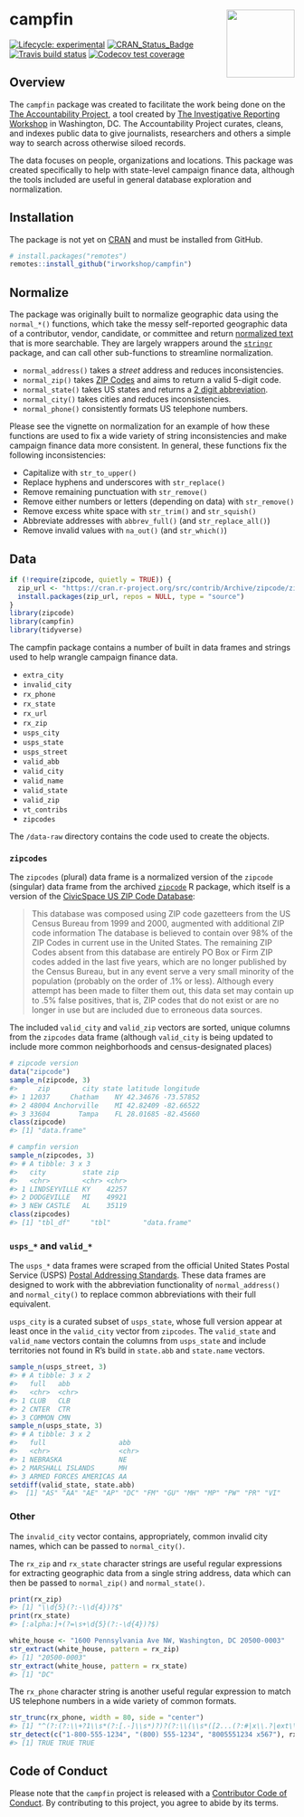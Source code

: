 
<!-- README.md is generated from README.Rmd. Please edit that file -->

# campfin <img src="man/figures/logo.png" align="right" width="120" />

<!-- badges: start -->

[![Lifecycle:
experimental](https://img.shields.io/badge/lifecycle-experimental-orange.svg)](https://www.tidyverse.org/lifecycle/#experimental)
[![CRAN\_Status\_Badge](https://www.r-pkg.org/badges/version/campfin)](https://cran.r-project.org/package=campfin)
[![Travis build
status](https://travis-ci.org/irworkshop/campfin.svg?branch=master)](https://travis-ci.org/irworkshop/campfin)
[![Codecov test
coverage](https://codecov.io/gh/irworkshop/campfin/branch/master/graph/badge.svg)](https://codecov.io/gh/irworkshop/campfin?branch=master)
<!-- badges: end -->

## Overview

The `campfin` package was created to facilitate the work being done on
the [The Accountability Project](https://www.publicaccountability.org/),
a tool created by [The Investigative Reporting
Workshop](https://investigativereportingworkshop.org/) in Washington,
DC. The Accountability Project curates, cleans, and indexes public data
to give journalists, researchers and others a simple way to search
across otherwise siloed records.

The data focuses on people, organizations and locations. This package
was created specifically to help with state-level campaign finance data,
although the tools included are useful in general database exploration
and normalization.

## Installation

The package is not yet on [CRAN](https://cran.r-project.org/) and must
be installed from GitHub.

``` r
# install.packages("remotes")
remotes::install_github("irworkshop/campfin")
```

## Normalize

The package was originally built to normalize geographic data using the
`normal_*()` functions, which take the messy self-reported geographic
data of a contributor, vendor, candidate, or committee and return
[normalized text](https://en.wikipedia.org/wiki/Text_normalization) that
is more searchable. They are largely wrappers around the
[`stringr`](https://github.com/tidyverse/stringr) package, and can call
other sub-functions to streamline normalization.

  - `normal_address()` takes a *street* address and reduces
    inconsistencies.
  - `normal_zip()` takes [ZIP
    Codes](https://cran.r-project.org/src/contrib/Archive/zipcode/) and
    aims to return a valid 5-digit code.
  - `normal_state()` takes US states and returns a [2 digit
    abbreviation](https://en.wikipedia.org/wiki/List_of_U.S._state_abbreviations).
  - `normal_city()` takes cities and reduces inconsistencies.
  - `normal_phone()` consistently formats US telephone numbers.

Please see the vignette on normalization for an example of how these
functions are used to fix a wide variety of string inconsistencies and
make campaign finance data more consistent. In general, these functions
fix the following inconsistencies:

  - Capitalize with `str_to_upper()`
  - Replace hyphens and underscores with `str_replace()`
  - Remove remaining punctuation with `str_remove()`
  - Remove either numbers or letters (depending on data) with
    `str_remove()`
  - Remove excess white space with `str_trim()` and `str_squish()`
  - Abbreviate addresses with `abbrev_full()` (and `str_replace_all()`)
  - Remove invalid values with `na_out()` (and `str_which()`)

## Data

``` r
if (!require(zipcode, quietly = TRUE)) {
  zip_url <- "https://cran.r-project.org/src/contrib/Archive/zipcode/zipcode_1.0.tar.gz"
  install.packages(zip_url, repos = NULL, type = "source")
}
library(zipcode)
library(campfin)
library(tidyverse)
```

The campfin package contains a number of built in data frames and
strings used to help wrangle campaign finance data.

  - `extra_city`
  - `invalid_city`
  - `rx_phone`
  - `rx_state`
  - `rx_url`
  - `rx_zip`
  - `usps_city`
  - `usps_state`
  - `usps_street`
  - `valid_abb`
  - `valid_city`
  - `valid_name`
  - `valid_state`
  - `valid_zip`
  - `vt_contribs`
  - `zipcodes`

The `/data-raw` directory contains the code used to create the objects.

### `zipcodes`

The `zipcodes` (plural) data frame is a normalized version of the
`zipcode` (singular) data frame from the archived
[`zipcode`](https://cran.r-project.org/src/contrib/Archive/zipcode/) R
package, which itself is a version of the [CivicSpace US ZIP Code
Database](https://boutell.com/zipcodes/):

> This database was composed using ZIP code gazetteers from the US
> Census Bureau from 1999 and 2000, augmented with additional ZIP code
> information The database is believed to contain over 98% of the ZIP
> Codes in current use in the United States. The remaining ZIP Codes
> absent from this database are entirely PO Box or Firm ZIP codes added
> in the last five years, which are no longer published by the Census
> Bureau, but in any event serve a very small minority of the population
> (probably on the order of .1% or less). Although every attempt has
> been made to filter them out, this data set may contain up to .5%
> false positives, that is, ZIP codes that do not exist or are no longer
> in use but are included due to erroneous data sources.

The included `valid_city` and `valid_zip` vectors are sorted, unique
columns from the `zipcodes` data frame (although `valid_city` is being
updated to include more common neighborhoods and census-designated
places)

``` r
# zipcode version
data("zipcode")
sample_n(zipcode, 3)
#>     zip        city state latitude longitude
#> 1 12037     Chatham    NY 42.34676 -73.57852
#> 2 48004 Anchorville    MI 42.82409 -82.66522
#> 3 33604       Tampa    FL 28.01685 -82.45660
class(zipcode)
#> [1] "data.frame"

# campfin version
sample_n(zipcodes, 3)
#> # A tibble: 3 x 3
#>   city         state zip  
#>   <chr>        <chr> <chr>
#> 1 LINDSEYVILLE KY    42257
#> 2 DODGEVILLE   MI    49921
#> 3 NEW CASTLE   AL    35119
class(zipcodes)
#> [1] "tbl_df"     "tbl"        "data.frame"
```

### `usps_*` and `valid_*`

The `usps_*` data frames were scraped from the official United States
Postal Service (USPS) [Postal Addressing
Standards](https://pe.usps.com/text/pub28/28apc_002.htm). These data
frames are designed to work with the abbreviation functionality of
`normal_address()` and `normal_city()` to replace common abbreviations
with their full equivalent.

`usps_city` is a curated subset of `usps_state`, whose full version
appear at least once in the `valid_city` vector from `zipcodes`. The
`valid_state` and `valid_name` vectors contain the columns from
`usps_state` and include territories not found in R’s build in
`state.abb` and `state.name` vectors.

``` r
sample_n(usps_street, 3)
#> # A tibble: 3 x 2
#>   full   abb  
#>   <chr>  <chr>
#> 1 CLUB   CLB  
#> 2 CNTER  CTR  
#> 3 COMMON CMN
sample_n(usps_state, 3)
#> # A tibble: 3 x 2
#>   full                  abb  
#>   <chr>                 <chr>
#> 1 NEBRASKA              NE   
#> 2 MARSHALL ISLANDS      MH   
#> 3 ARMED FORCES AMERICAS AA
setdiff(valid_state, state.abb)
#>  [1] "AS" "AA" "AE" "AP" "DC" "FM" "GU" "MH" "MP" "PW" "PR" "VI"
```

### Other

The `invalid_city` vector contains, appropriately, common invalid city
names, which can be passed to `normal_city()`.

The `rx_zip` and `rx_state` character strings are useful regular
expressions for extracting geographic data from a single string address,
data which can then be passed to `normal_zip()` and `normal_state()`.

``` r
print(rx_zip)
#> [1] "\\d{5}(?:-\\d{4})?$"
print(rx_state)
#> [:alpha:]+(?=\s+\d{5}(?:-\d{4})?$)
```

``` r
white_house <- "1600 Pennsylvania Ave NW, Washington, DC 20500-0003"
str_extract(white_house, pattern = rx_zip)
#> [1] "20500-0003"
str_extract(white_house, pattern = rx_state)
#> [1] "DC"
```

The `rx_phone` character string is another useful regular expression to
match US telephone numbers in a wide variety of common formats.

``` r
str_trunc(rx_phone, width = 80, side = "center")
#> [1] "^(?:(?:\\+?1\\s*(?:[.-]\\s*)?)?(?:\\(\\s*([2...(?:#|x\\.?|ext\\.?|extension)\\s*(\\d+))?$"
str_detect(c("1-800-555-1234", "(800) 555-1234", "8005551234 x567"), rx_phone)
#> [1] TRUE TRUE TRUE
```

## Code of Conduct

Please note that the `campfin` project is released with a [Contributor
Code of
Conduct](https://contributor-covenant.org/version/1/0/0/CODE_OF_CONDUCT.html).
By contributing to this project, you agree to abide by its terms.
